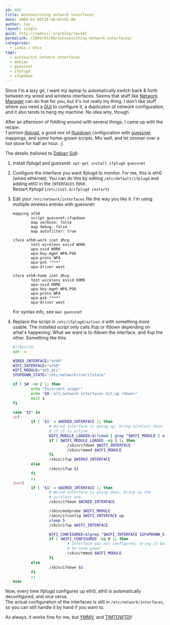 ```yaml
---
id: 442
title: Autoswitching network interfaces
date: 2009-03-08T19:50:03+02:00
author: Jan
layout: single
guid: http://sadevil.org/blog/?p=442
permalink: /2009/03/08/autoswitching-network-interfaces/
categories:
  - Linux / Unix
tags:
  - autoswitch network interfaces
  - debian
  - guessnet
  - ifplugd
  - ifupdown
---
```

Since I'm a lazy git, I want my laptop to automatically switch back & forth between my wired and wireless interfaces. Seems that stuff like <a href="http://projects.gnome.org/NetworkManager/" target="_blank">Network Manager</a> can do that for you, but it's not really my thing. I don't like stuff where you need a <a href="http://en.wikipedia.org/wiki/Graphical_user_interface" target="_blank">GUI</a> to configure it, a duplicaton of network configuration, and it also tends to hang my machine. No idea why, though.

After an afternoon of fiddling around with several things, I came up with the recipe:  
1 portion <a href="http://0pointer.de/lennart/projects/ifplugd/" target="_blank">ifplugd</a>, a good mix of <a href="http://packages.debian.org/ifupdown" target="_blank">ifupdown</a> configuration with <a href="http://guessnet.alioth.debian.org/" target="_blank">guessnet</a> mappings, and some home-grown scripts. Mix well, and let simmer over a hot stove for half an hour. ;)

The details (tailored to <a href="http://www.debian.org" target="_blank">Debian</a> <a href="http://www.debian.org/releases/unstable/" target="_blank">Sid</a>):

1. Install ifplugd and guessnet: `apt-get install ifplugd guessnet`
2. Configure the interface you want ifplugd to monitor. For me, this is eth0 (wired ethernet). You can do this by editing `/etc/default/ifplugd` and adding eth0 in the `INTERFACES` field.  
Restart ifplugd (`/etc/init.d/ifplugd restart`)
3. Edit your `/etc/network/interfaces` file the way you like it. I'm using multiple wireless entries with guessnet:

    ```
    mapping ath0
            script guessnet-ifupdown
            map verbose: false
            map debug: false
            map autofilter: true
    
    iface ath0-work inet dhcp
            test wireless essid WORK
            wpa-ssid WORK
            wpa-key-mgmt WPA-PSK
            wpa-proto WPA
            wpa-psk "***"
            wpa-driver wext
    
    iface ath0-home inet dhcp
            test wireless essid HOME
            wpa-ssid HOME
            wpa-key-mgmt WPA-PSK
            wpa-proto WPA
            wpa-psk "***"
            wpa-driver wext
    ```
    
    For syntax info, see `man guessnet` 
    
4. Replace the script in `/etc/ifplugd/action.d` with something more usable. The installed script only calls ifup or ifdown depending on what's happening. What we want is to ifdown the interface, and ifup the other. 
Something like this:
        
    ```bash
    #!/bin/sh
    set -e
    
    WIRED_INTERFACE="eth0"
    WIFI_INTERFACE="ath0"
    WIFI_MODULE="ath_pci"
    IFUPDOWN_STATE="/etc/network/run/ifstate"
    
    if [ $# -ne 2 ]; then
            echo "Incorrect usage!"
            echo "$0: &lt;network interface> &lt;up /down>"
            exit 1
    fi
    
    case "$2" in
    up)
            if [ "$1" = $WIRED_INTERFACE ]; then
                    # Wired interface is going up, bring wireless down
                    # if it is active.
                    WIFI_MODULE_LOADED=$(lsmod | grep ^$WIFI_MODULE | wc -l)
                    if [ $WIFI_MODULE_LOADED -eq 1 ]; then
                            /sbin/ifdown $WIFI_INTERFACE
                            /sbin/rmmod $WIFI_MODULE
                    fi
                    /sbin/ifup $WIRED_INTERFACE
            else
                    /sbin/ifup $1
            fi
            ;;
    down)
            if [ "$1" = $WIRED_INTERFACE ]; then
                    # Wired interface is going down, bring up the
                    # wireless one.
                    /sbin/ifdown $WIRED_INTERFACE
    
                    /sbin/modprobe $WIFI_MODULE
                    /sbin/ifconfig $WIFI_INTERFACE up
                    sleep 5
                    /sbin/ifup $WIFI_INTERFACE
    
                    WIFI_CONFIGURED=$(grep ^$WIFI_INTERFACE $IFUPDOWN_STATE | wc -l)
                    if [ $WIFI_CONFIGURED -eq 0 ]; then
                            # Interface was not configured, bring it back down
                            # to save power
                            /sbin/rmmod $WIFI_MODULE
                    fi
            else
                    /sbin/ifdown $1
            fi
            ;;
    esac
    ``` 
    
Now, every time ifplugd configures up eth0, ath0 is automatically deconfigured, and vice versa.  
The actual configuration of the interfaces is still in `/etc/network/interfaces`, so you can still handle it by hand if you want to.
    
As always, it works fine for me, but <a href="http://en.wiktionary.org/wiki/YMMV" target="_blank">YMMV</a>, and <a href="http://en.wiktionary.org/wiki/TIMTOWTDI" target="_blank">TIMTOWTDI</a>!